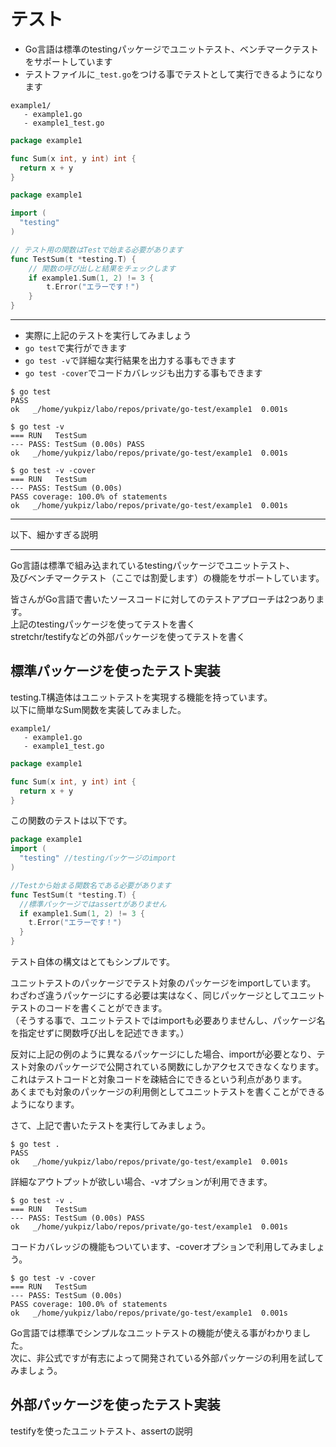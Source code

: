# テスト

* Go言語は標準のtestingパッケージでユニットテスト、ベンチマークテストをサポートしています
* テストファイルに``_test.go``をつける事でテストとして実行できるようになります

```
example1/
   - example1.go
   - example1_test.go
```

```go
package example1

func Sum(x int, y int) int {
  return x + y
}
```

```go
package example1

import (
  "testing"
)

// テスト用の関数はTestで始まる必要があります
func TestSum(t *testing.T) {
	// 関数の呼び出しと結果をチェックします
	if example1.Sum(1, 2) != 3 {
		t.Error("エラーです！")
	}
}
```

- - -

* 実際に上記のテストを実行してみましょう
* ``go test``で実行ができます
* ``go test -v``で詳細な実行結果を出力する事もできます
* ``go test -cover``でコードカバレッジも出力する事もできます

```
$ go test
PASS
ok   _/home/yukpiz/labo/repos/private/go-test/example1	0.001s

$ go test -v
=== RUN   TestSum
--- PASS: TestSum (0.00s) PASS
ok   _/home/yukpiz/labo/repos/private/go-test/example1	0.001s

$ go test -v -cover
=== RUN   TestSum
--- PASS: TestSum (0.00s)
PASS coverage: 100.0% of statements
ok   _/home/yukpiz/labo/repos/private/go-test/example1	0.001s
```

- - -


















以下、細かすぎる説明  

- - -

Go言語は標準で組み込まれているtestingパッケージでユニットテスト、  
及びベンチマークテスト（ここでは割愛します）の機能をサポートしています。  

皆さんがGo言語で書いたソースコードに対してのテストアプローチは2つあります。  
上記のtestingパッケージを使ってテストを書く  
stretchr/testifyなどの外部パッケージを使ってテストを書く  

## 標準パッケージを使ったテスト実装  

testing.T構造体はユニットテストを実現する機能を持っています。  
以下に簡単なSum関数を実装してみました。  

```
example1/
   - example1.go
   - example1_test.go
```

```go
package example1

func Sum(x int, y int) int {
  return x + y
}
```

この関数のテストは以下です。  

```go
package example1
import (
  "testing" //testingパッケージのimport
)

//Testから始まる関数名である必要があります
func TestSum(t *testing.T) {
  //標準パッケージではassertがありません
  if example1.Sum(1, 2) != 3 {
    t.Error("エラーです！")
  }
}
```

テスト自体の構文はとてもシンプルです。  

ユニットテストのパッケージでテスト対象のパッケージをimportしています。  
わざわざ違うパッケージにする必要は実はなく、同じパッケージとしてユニットテストのコードを書くことができます。  
（そうする事で、ユニットテストではimportも必要ありませんし、パッケージ名を指定せずに関数呼び出しを記述できます。）  

反対に上記の例のように異なるパッケージにした場合、importが必要となり、テスト対象のパッケージで公開されている関数にしかアクセスできなくなります。  
これはテストコードと対象コードを疎結合にできるという利点があります。  
あくまでも対象のパッケージの利用側としてユニットテストを書くことができるようになります。  

さて、上記で書いたテストを実行してみましょう。  

```
$ go test .
PASS
ok   _/home/yukpiz/labo/repos/private/go-test/example1	0.001s
```

詳細なアウトプットが欲しい場合、-vオプションが利用できます。  

```
$ go test -v .
=== RUN   TestSum
--- PASS: TestSum (0.00s) PASS
ok   _/home/yukpiz/labo/repos/private/go-test/example1	0.001s
```

コードカバレッジの機能もついています、-coverオプションで利用してみましょう。  

```
$ go test -v -cover
=== RUN   TestSum
--- PASS: TestSum (0.00s)
PASS coverage: 100.0% of statements
ok   _/home/yukpiz/labo/repos/private/go-test/example1	0.001s
```

Go言語では標準でシンプルなユニットテストの機能が使える事がわかりました。  
次に、非公式ですが有志によって開発されている外部パッケージの利用を試してみましょう。  

## 外部パッケージを使ったテスト実装

testifyを使ったユニットテスト、assertの説明  
